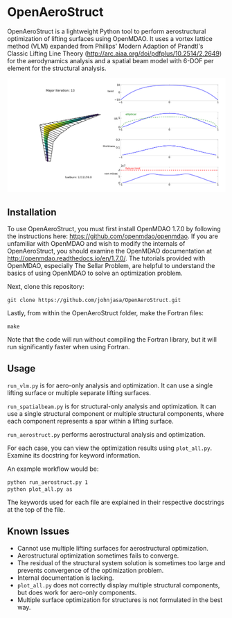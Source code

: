 # OpenAeroStruct

OpenAeroStruct is a lightweight Python tool to perform aerostructural optimization of lifting surfaces using OpenMDAO. It uses a vortex lattice method (VLM) expanded from Phillips' Modern Adaption of Prandtl's Classic Lifting Line Theory (http://arc.aiaa.org/doi/pdfplus/10.2514/2.2649) for the aerodynamics analysis and a spatial beam model with 6-DOF per element for the structural analysis.

![Optimized CRM-type wing with 30 panels](/example.png?raw=true "Example Optimization Result and Visualization")

## Installation

To use OpenAeroStruct, you must first install OpenMDAO 1.7.0 by following the instructions here: https://github.com/openmdao/openmdao. If you are unfamiliar with OpenMDAO and wish to modify the internals of OpenAeroStruct, you should examine the OpenMDAO documentation at http://openmdao.readthedocs.io/en/1.7.0/. The tutorials provided with OpenMDAO, especially The Sellar Problem, are helpful to understand the basics of using OpenMDAO to solve an optimization problem.

Next, clone this repository:

    git clone https://github.com/johnjasa/OpenAeroStruct.git

Lastly, from within the OpenAeroStruct folder, make the Fortran files:

    make

Note that the code will run without compiling the Fortran library, but it will run significantly faster when using Fortran.


## Usage

`run_vlm.py` is for aero-only analysis and optimization. It can use a single lifting surface or multiple separate lifting surfaces.

`run_spatialbeam.py` is for structural-only analysis and optimization. It can use a single structural component or multiple structural components, where each component represents a spar within a lifting surface.

`run_aerostruct.py` performs aerostructural analysis and optimization.


For each case, you can view the optimization results using `plot_all.py`. Examine its docstring for keyword information.

An example workflow would be:

    python run_aerostruct.py 1
    python plot_all.py as

The keywords used for each file are explained in their respective docstrings at the top of the file.

## Known Issues

* Cannot use multiple lifting surfaces for aerostructural optimization.
* Aerostructural optimization sometimes fails to converge.
* The residual of the structural system solution is sometimes too large and prevents convergence of the optimization problem.
* Internal documentation is lacking.
* `plot_all.py` does not correctly display multiple structural components, but does work for aero-only components.
* Multiple surface optimization for structures is not formulated in the best way.
